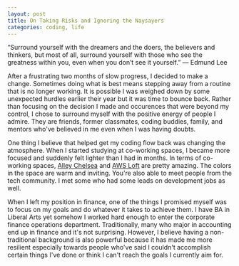 ```yaml
---
layout: post
title: On Taking Risks and Ignoring the Naysayers
categories: coding, life
---
```


“Surround yourself with the dreamers and the doers, the believers and thinkers, but most of all, surround yourself with those who see the greatness within you, even when you don’t see it yourself.” ― Edmund Lee

After a frustrating two months of slow progress, I decided to make a change. Sometimes doing what is best means stepping away from a routine that is no longer working. It is possible I was weighed down by some unexpected hurdles earlier their year but it was time to bounce back. Rather than focusing on the decision I made and occurences that were beyond my control, I chose to surround myself with the positive energy of people I admire. They are friends, former classmates, coding buddies, family, and mentors who've believed in me even when I was having doubts.

One thing I believe that helped get my coding flow back was changing the atmosphere. When I started studying at co-working spaces, I became more focused and suddenly felt lighter than I had in months. In terms of co-working spaces, [Alley Chelsea][Alley] and [AWS Loft][AWS Loft] are pretty amazing. The colors in the space are warm and inviting. You're also able to meet people from the tech community. I met some who had some leads on development jobs as well.

When I left my position in finance, one of the things I promised myself was to focus on my goals and do whatever it takes to achieve them. I have BA in Liberal Arts yet somehow I worked hard enough to enter the corporate finance operations department. Traditionally, many who major in accounting end up in finance and it's not surprising. However, I believe having a non-traditional background is also powerful because it has made me more resilient especially towards people who've said I couldn't accomplish certain things I've done or think I can't reach the goals I currently aim for.

[Alley]: http://youralley.com/chelsea/
[AWS Loft]: https://aws.amazon.com/start-ups/loft/ny-loft/
